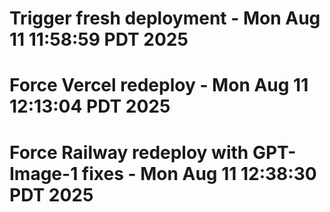 # Trigger fresh deployment - Mon Aug 11 11:58:59 PDT 2025
# Force Vercel redeploy - Mon Aug 11 12:13:04 PDT 2025
# Force Railway redeploy with GPT-Image-1 fixes - Mon Aug 11 12:38:30 PDT 2025
